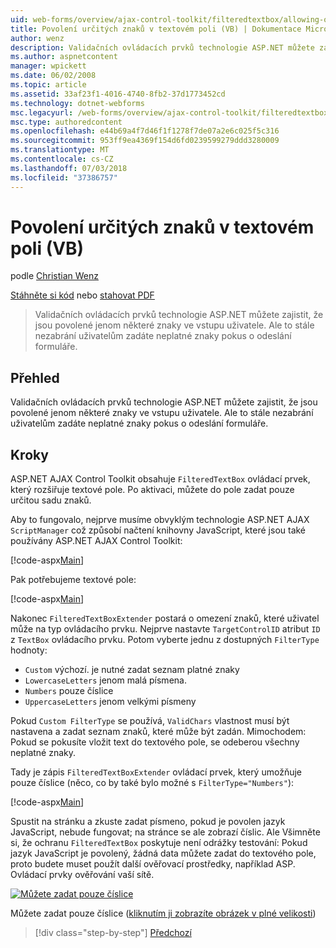 ```yaml
---
uid: web-forms/overview/ajax-control-toolkit/filteredtextbox/allowing-only-certain-characters-in-a-text-box-vb
title: Povolení určitých znaků v textovém poli (VB) | Dokumentace Microsoftu
author: wenz
description: Validačních ovládacích prvků technologie ASP.NET můžete zajistit, že jsou povolené jenom některé znaky ve vstupu uživatele. Ale to stále nezabrání uživatelům zadáte neplatný...
ms.author: aspnetcontent
manager: wpickett
ms.date: 06/02/2008
ms.topic: article
ms.assetid: 33af23f1-4016-4740-8fb2-37d1773452cd
ms.technology: dotnet-webforms
msc.legacyurl: /web-forms/overview/ajax-control-toolkit/filteredtextbox/allowing-only-certain-characters-in-a-text-box-vb
msc.type: authoredcontent
ms.openlocfilehash: e44b69a4f7d46f1f1278f7de07a2e6c025f5c316
ms.sourcegitcommit: 953ff9ea4369f154d6fd0239599279ddd3280009
ms.translationtype: MT
ms.contentlocale: cs-CZ
ms.lasthandoff: 07/03/2018
ms.locfileid: "37386757"
---
```

<a name="allowing-only-certain-characters-in-a-text-box-vb"></a>Povolení určitých znaků v textovém poli (VB)
====================
podle [Christian Wenz](https://github.com/wenz)

[Stáhněte si kód](http://download.microsoft.com/download/4/c/2/4c2def7a-0d23-4055-91f9-1f18504167d7/FilteredTextBox0.vb.zip) nebo [stahovat PDF](http://download.microsoft.com/download/b/6/a/b6ae89ee-df69-4c87-9bfb-ad1eb2b23373/filteredtextbox0VB.pdf)

> Validačních ovládacích prvků technologie ASP.NET můžete zajistit, že jsou povolené jenom některé znaky ve vstupu uživatele. Ale to stále nezabrání uživatelům zadáte neplatné znaky pokus o odeslání formuláře.


## <a name="overview"></a>Přehled

Validačních ovládacích prvků technologie ASP.NET můžete zajistit, že jsou povolené jenom některé znaky ve vstupu uživatele. Ale to stále nezabrání uživatelům zadáte neplatné znaky pokus o odeslání formuláře.

## <a name="steps"></a>Kroky

ASP.NET AJAX Control Toolkit obsahuje `FilteredTextBox` ovládací prvek, který rozšiřuje textové pole. Po aktivaci, můžete do pole zadat pouze určitou sadu znaků.

Aby to fungovalo, nejprve musíme obvyklým technologie ASP.NET AJAX `ScriptManager` což způsobí načtení knihovny JavaScript, které jsou také používány ASP.NET AJAX Control Toolkit:

[!code-aspx[Main](allowing-only-certain-characters-in-a-text-box-vb/samples/sample1.aspx)]

Pak potřebujeme textové pole:

[!code-aspx[Main](allowing-only-certain-characters-in-a-text-box-vb/samples/sample2.aspx)]

Nakonec `FilteredTextBoxExtender` postará o omezení znaků, které uživatel může na typ ovládacího prvku. Nejprve nastavte `TargetControlID` atribut `ID` z `TextBox` ovládacího prvku. Potom vyberte jednu z dostupných `FilterType` hodnoty:

- `Custom` výchozí. je nutné zadat seznam platné znaky
- `LowercaseLetters` jenom malá písmena.
- `Numbers` pouze číslice
- `UppercaseLetters` jenom velkými písmeny

Pokud `Custom FilterType` se používá, `ValidChars` vlastnost musí být nastavena a zadat seznam znaků, které může být zadán. Mimochodem: Pokud se pokusíte vložit text do textového pole, se odeberou všechny neplatné znaky.

Tady je zápis `FilteredTextBoxExtender` ovládací prvek, který umožňuje pouze číslice (něco, co by také bylo možné s `FilterType="Numbers"`):

[!code-aspx[Main](allowing-only-certain-characters-in-a-text-box-vb/samples/sample3.aspx)]

Spustit na stránku a zkuste zadat písmeno, pokud je povolen jazyk JavaScript, nebude fungovat; na stránce se ale zobrazí číslic. Ale Všimněte si, že ochranu `FilteredTextBox` poskytuje není odrážky testování: Pokud jazyk JavaScript je povolený, žádná data můžete zadat do textového pole, proto budete muset použít další ověřovací prostředky, například ASP. Ovládací prvky ověřování vaší sítě.


[![Můžete zadat pouze číslice](allowing-only-certain-characters-in-a-text-box-vb/_static/image2.png)](allowing-only-certain-characters-in-a-text-box-vb/_static/image1.png)

Můžete zadat pouze číslice ([kliknutím ji zobrazíte obrázek v plné velikosti](allowing-only-certain-characters-in-a-text-box-vb/_static/image3.png))

> [!div class="step-by-step"]
> [Předchozí](allowing-only-certain-characters-in-a-text-box-cs.md)
